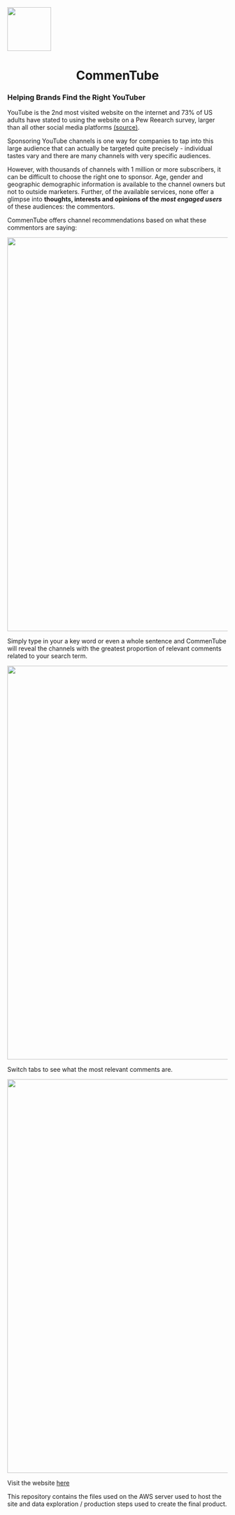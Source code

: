 <a href="http://dataanalyticsandml.xyz/">
<img src="https://i.imgur.com/LMrskDl.png" width=100 align=center>
</a>
<center> <h1>CommenTube</h1> </center>


### Helping Brands Find the Right YouTuber

YouTube is the 2nd most visited website on the internet and 73% of US adults have stated to using the website on a Pew Reearch survey, larger than all other social media platforms [(source)](https://www.pewresearch.org/fact-tank/2019/04/10/share-of-u-s-adults-using-social-media-including-facebook-is-mostly-unchanged-since-2018/).

Sponsoring YouTube channels is one way for companies to tap into this large audience that can actually be targeted quite precisely - individual tastes vary and there are many channels with very specific audiences.

However, with thousands of channels with 1 million or more subscribers, it can be difficult to choose the right one to sponsor. Age, gender and geographic demographic information is available to the channel owners but not to outside marketers. Further, of the available services, none offer a glimpse into __thoughts, interests and opinions of the *most engaged users*__ of these audiences: the commentors.

CommenTube offers channel recommendations based on what these commentors are saying:

<img src="https://i.imgur.com/jZ3uVv0.png" width=900 align=center> 

Simply type in your a key word or even a whole sentence and CommenTube will reveal the channels with the greatest proportion of relevant comments related to your search term. 

<img src="https://imgur.com/HT2DIOx.png" width=900 align=center> 

Switch tabs to see what the most relevant comments are.

<img src="https://imgur.com/h9JNpNU.png" width=900 align=center> 

Visit the website [here](http://dataanalyticsandml.xyz/)

This repository contains the files used on the AWS server used to host the site and data exploration / production steps used to create the final product.
